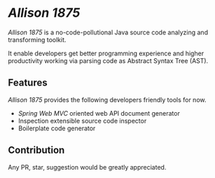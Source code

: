 # *Allison 1875*

*Allison 1875* is a no-code-pollutional Java source code analyzing and transforming toolkit.

It enable developers get better programming experience and higher productivity working via parsing code as Abstract Syntax Tree (AST).

## Features

*Allison 1875* provides the following developers friendly tools for now.

- *Spring Web MVC* oriented web API document generator
- Inspection extensible source code inspector
- Boilerplate code generator

## Contribution

Any PR, star, suggestion would be greatly appreciated.
